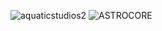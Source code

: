 ![aquaticstudios2](https://user-images.githubusercontent.com/85844486/156279414-e71d4c75-4a22-4fa6-9475-4b41c59a8d1b.png)
![ASTROCORE](https://user-images.githubusercontent.com/85844486/156279428-988360cc-d429-4956-bd60-66ac2fe1a5fe.png)
